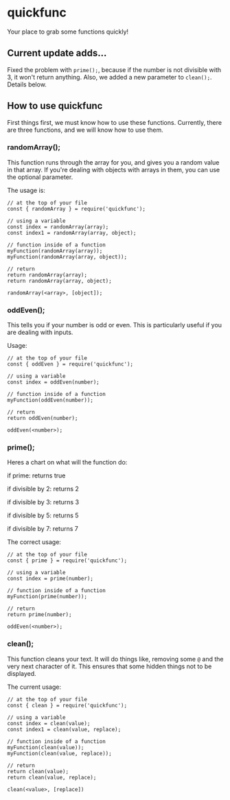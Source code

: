 # quickfunc

Your place to grab some functions quickly!

## Current update adds...

Fixed the problem with `prime();`, because if the number is not divisible with 3, it won't return anything. Also, we added a new parameter to `clean();`. Details below.

## How to use quickfunc

First things first, we must know how to use these functions. Currently, there are three functions, and we will know how to use them.

### randomArray();

This function runs through the array for you, and gives you a random value in that array. If you're dealing with objects with arrays in them, you can use the optional parameter.

The usage is:

```
// at the top of your file
const { randomArray } = require('quickfunc');

// using a variable
const index = randomArray(array);
const index1 = randomArray(array, object);

// function inside of a function
myFunction(randomArray(array));
myFunction(randomArray(array, object));

// return
return randomArray(array);
return randomArray(array, object);
```

`randomArray(<array>, [object]);`

### oddEven();

This tells you if your number is odd or even. This is particularly useful if you are dealing with inputs.

Usage:

```
// at the top of your file
const { oddEven } = require('quickfunc');

// using a variable
const index = oddEven(number);

// function inside of a function
myFunction(oddEven(number));

// return
return oddEven(number);
```

`oddEven(<number>);`

### prime();

Heres a chart on what will the function do:


if prime: returns true

if divisible by 2: returns 2

if divisible by 3: returns 3

if divisible by 5: returns 5

if divisible by 7: returns 7


The correct usage:

```
// at the top of your file
const { prime } = require('quickfunc');

// using a variable
const index = prime(number);

// function inside of a function
myFunction(prime(number));

// return
return prime(number);
```

`oddEven(<number>);`

### clean();

This function cleans your text. It will do things like, removing some `@` and the very next character of it. This ensures that some hidden things not to be displayed.

The current usage:

```
// at the top of your file
const { clean } = require('quickfunc');

// using a variable
const index = clean(value);
const index1 = clean(value, replace);

// function inside of a function
myFunction(clean(value));
myFunction(clean(value, replace));

// return
return clean(value);
return clean(value, replace);
```

`clean(<value>, [replace])`